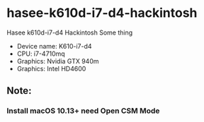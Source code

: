 # hasee-k610d-i7-d4-hackintosh
Hasee k610d-i7-d4 Hackintosh Some thing

- Device name: K610-i7-d4
- CPU: i7-4710mq
- Graphics: Nvidia GTX 940m
- Graphics: Intel HD4600


## Note:
### Install macOS 10.13+ need Open CSM Mode 